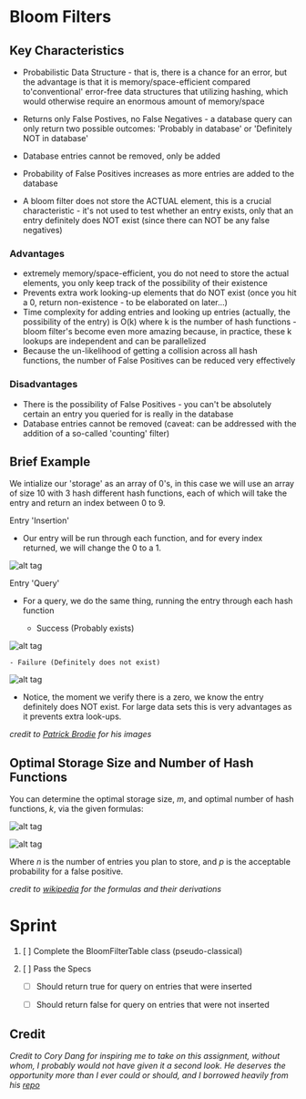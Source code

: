 # Bloom Filters

## Key Characteristics
	
- Probabilistic Data Structure - that is, there is a chance for an error, but the advantage is that it is memory/space-efficient compared to'conventional' error-free data structures that utilizing hashing, which would otherwise require an enormous amount of memory/space

- Returns only False Postives, no False Negatives - a database query can only return two possible outcomes: 'Probably in database' or 'Definitely NOT in database'

- Database entries cannot be removed, only be added

- Probability of False Positives increases as more entries are added to the database

- A bloom filter does not store the ACTUAL element, this is a crucial characteristic - it's not used to test whether an entry exists, only that an entry definitely does NOT exist (since there can NOT be any false negatives)

### Advantages

- extremely memory/space-efficient, you do not need to store the actual elements, you only keep track of the possibility of their existence
- Prevents extra work looking-up elements that do NOT exist (once you hit a 0, return non-existence - to be elaborated on later...)
- Time complexity for adding entries and looking up entries (actually, the possibility of the entry) is O(k) where k is the number of hash functions - bloom filter's become even more amazing because, in practice, these k lookups are independent and can be parallelized
- Because the un-likelihood of getting a collision across all hash functions, the number of False Positives can be reduced very effectively

### Disadvantages

- There is the possibility of False Positives - you can't be absolutely certain an entry you queried for is really in the database
- Database entries cannot be removed (caveat: can be addressed with the addition of a so-called 'counting' filter)

## Brief Example

We intialize our 'storage' as an array of 0's, in this case we will use an array of size 10 with 3 hash different hash functions, each of which will take the entry and return an index between 0 to 9.

Entry 'Insertion'

- Our entry will be run through each function, and for every index returned, we will change the 0 to a 1.

![alt tag](http://blog.kiip.me/wp-content/uploads/2014/05/bloomfilterbanana.gif)

Entry 'Query'

- For a query, we do the same thing, running the entry through each hash function

	- Success (Probably exists)

![alt tag](http://blog.kiip.me/wp-content/uploads/2014/05/banana-query.png)

	- Failure (Definitely does not exist)

![alt tag](http://blog.kiip.me/wp-content/uploads/2014/05/grape-query.png)

- Notice, the moment we verify there is a zero, we know the entry definitely does NOT exist.  For large data sets this is very advantages as it prevents extra look-ups.

*credit to [Patrick Brodie](http://blog.kiip.me/engineering/sketching-scaling-bloom-filters/) for his images*

## Optimal Storage Size and Number of Hash Functions

You can determine the optimal storage size, *m*, and optimal number of hash functions, *k*, via the given formulas:

![alt tag](https://upload.wikimedia.org/math/3/a/7/3a7fbb4930336523b2ebd301bb7bd159.png)

![alt tag](https://upload.wikimedia.org/math/b/e/f/befd3e221f8db3145948a28cb0901a13.png)

Where *n* is the number of entries you plan to store, and *p* is the acceptable probability for a false positive.

*credit to [wikipedia](https://en.wikipedia.org/wiki/Bloom_filter#Optimal_number_of_hash_functions) for the formulas and their derivations*

# Sprint

1. [ ] Complete the BloomFilterTable class (pseudo-classical)

2. [ ] Pass the Specs

	- [ ] Should return true for query on entries that were inserted

	- [ ] Should return false for query on entries that were not inserted

## Credit

*Credit to Cory Dang for inspiring me to take on this assignment, without whom, I probably would not have given it a second look.  He deserves the opportunity more than I ever could or should, and I borrowed heavily from his [repo](https://github.com/coryd4ng/bloomfilter)*
